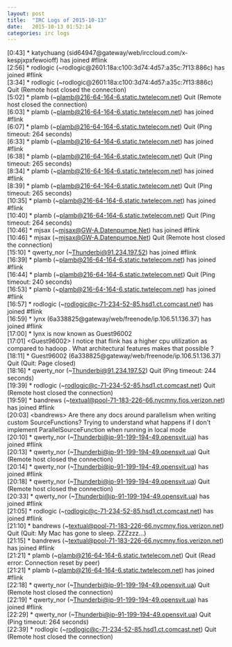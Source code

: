 ```yaml
---
layout: post
title:  "IRC Logs of 2015-10-13"
date:   2015-10-13 01:52:14
categories: irc logs
---
```

<span class="irc-date">[0:43]</span> <span class="irc-green">* katychuang (sid64947@gateway/web/irccloud.com/x-kespjxpxfewoioff) has joined #flink</span><br />
<span class="irc-date">[2:56]</span> <span class="irc-green">* rodlogic (~rodlogic@2601:18a:c100:3d74:4d57:a35c:7f13:886c) has joined #flink</span><br />
<span class="irc-date">[3:34]</span> <span class="irc-navy">* rodlogic (~rodlogic@2601:18a:c100:3d74:4d57:a35c:7f13:886c) Quit (Remote host closed the connection)</span><br />
<span class="irc-date">[5:02]</span> <span class="irc-navy">* plamb (~plamb@216-64-164-6.static.twtelecom.net) Quit (Remote host closed the connection)</span><br />
<span class="irc-date">[6:03]</span> <span class="irc-green">* plamb (~plamb@216-64-164-6.static.twtelecom.net) has joined #flink</span><br />
<span class="irc-date">[6:07]</span> <span class="irc-navy">* plamb (~plamb@216-64-164-6.static.twtelecom.net) Quit (Ping timeout: 264 seconds)</span><br />
<span class="irc-date">[6:33]</span> <span class="irc-green">* plamb (~plamb@216-64-164-6.static.twtelecom.net) has joined #flink</span><br />
<span class="irc-date">[6:38]</span> <span class="irc-navy">* plamb (~plamb@216-64-164-6.static.twtelecom.net) Quit (Ping timeout: 265 seconds)</span><br />
<span class="irc-date">[8:34]</span> <span class="irc-green">* plamb (~plamb@216-64-164-6.static.twtelecom.net) has joined #flink</span><br />
<span class="irc-date">[8:39]</span> <span class="irc-navy">* plamb (~plamb@216-64-164-6.static.twtelecom.net) Quit (Ping timeout: 265 seconds)</span><br />
<span class="irc-date">[10:35]</span> <span class="irc-green">* plamb (~plamb@216-64-164-6.static.twtelecom.net) has joined #flink</span><br />
<span class="irc-date">[10:40]</span> <span class="irc-navy">* plamb (~plamb@216-64-164-6.static.twtelecom.net) Quit (Ping timeout: 264 seconds)</span><br />
<span class="irc-date">[10:46]</span> <span class="irc-green">* mjsax (~mjsax@GW-A.Datenpumpe.Net) has joined #flink</span><br />
<span class="irc-date">[10:46]</span> <span class="irc-navy">* mjsax (~mjsax@GW-A.Datenpumpe.Net) Quit (Remote host closed the connection)</span><br />
<span class="irc-date">[15:10]</span> <span class="irc-green">* qwerty_nor (~Thunderbi@91.234.197.52) has joined #flink</span><br />
<span class="irc-date">[16:39]</span> <span class="irc-green">* plamb (~plamb@216-64-164-6.static.twtelecom.net) has joined #flink</span><br />
<span class="irc-date">[16:44]</span> <span class="irc-navy">* plamb (~plamb@216-64-164-6.static.twtelecom.net) Quit (Ping timeout: 240 seconds)</span><br />
<span class="irc-date">[16:53]</span> <span class="irc-green">* plamb (~plamb@216-64-164-6.static.twtelecom.net) has joined #flink</span><br />
<span class="irc-date">[16:57]</span> <span class="irc-green">* rodlogic (~rodlogic@c-71-234-52-85.hsd1.ct.comcast.net) has joined #flink</span><br />
<span class="irc-date">[16:59]</span> <span class="irc-green">* lynx (6a338825@gateway/web/freenode/ip.106.51.136.37) has joined #flink</span><br />
<span class="irc-date">[17:00]</span> <span class="irc-green">* lynx is now known as Guest96002</span><br />
<span class="irc-date">[17:01]</span> <span class="irc-black">&lt;Guest96002&gt; I notice that flink has a higher cpu utilization as compared to hadoop . What architectural features makes that possible ?</span><br />
<span class="irc-date">[18:11]</span> <span class="irc-navy">* Guest96002 (6a338825@gateway/web/freenode/ip.106.51.136.37) Quit (Quit: Page closed)</span><br />
<span class="irc-date">[18:16]</span> <span class="irc-navy">* qwerty_nor (~Thunderbi@91.234.197.52) Quit (Ping timeout: 244 seconds)</span><br />
<span class="irc-date">[19:39]</span> <span class="irc-navy">* rodlogic (~rodlogic@c-71-234-52-85.hsd1.ct.comcast.net) Quit (Remote host closed the connection)</span><br />
<span class="irc-date">[19:59]</span> <span class="irc-green">* bandrews (~textual@pool-71-183-226-66.nycmny.fios.verizon.net) has joined #flink</span><br />
<span class="irc-date">[20:03]</span> <span class="irc-black">&lt;bandrews&gt; Are there any docs around parallelism when writing custom SourceFunctions? Trying to understand what happens if I don't implement ParallelSourceFunction when running in local mode</span><br />
<span class="irc-date">[20:10]</span> <span class="irc-green">* qwerty_nor (~Thunderbi@ip-91-199-194-49.opensvit.ua) has joined #flink</span><br />
<span class="irc-date">[20:13]</span> <span class="irc-navy">* qwerty_nor (~Thunderbi@ip-91-199-194-49.opensvit.ua) Quit (Remote host closed the connection)</span><br />
<span class="irc-date">[20:14]</span> <span class="irc-green">* qwerty_nor (~Thunderbi@ip-91-199-194-49.opensvit.ua) has joined #flink</span><br />
<span class="irc-date">[20:18]</span> <span class="irc-navy">* qwerty_nor (~Thunderbi@ip-91-199-194-49.opensvit.ua) Quit (Remote host closed the connection)</span><br />
<span class="irc-date">[20:33]</span> <span class="irc-green">* qwerty_nor (~Thunderbi@ip-91-199-194-49.opensvit.ua) has joined #flink</span><br />
<span class="irc-date">[21:05]</span> <span class="irc-green">* rodlogic (~rodlogic@c-71-234-52-85.hsd1.ct.comcast.net) has joined #flink</span><br />
<span class="irc-date">[21:10]</span> <span class="irc-navy">* bandrews (~textual@pool-71-183-226-66.nycmny.fios.verizon.net) Quit (Quit: My Mac has gone to sleep. ZZZzzz…)</span><br />
<span class="irc-date">[21:15]</span> <span class="irc-green">* bandrews (~textual@pool-71-183-226-66.nycmny.fios.verizon.net) has joined #flink</span><br />
<span class="irc-date">[21:21]</span> <span class="irc-navy">* plamb (~plamb@216-64-164-6.static.twtelecom.net) Quit (Read error: Connection reset by peer)</span><br />
<span class="irc-date">[21:21]</span> <span class="irc-green">* plamb (~plamb@216-64-164-6.static.twtelecom.net) has joined #flink</span><br />
<span class="irc-date">[22:18]</span> <span class="irc-navy">* qwerty_nor (~Thunderbi@ip-91-199-194-49.opensvit.ua) Quit (Remote host closed the connection)</span><br />
<span class="irc-date">[22:19]</span> <span class="irc-green">* qwerty_nor (~Thunderbi@ip-91-199-194-49.opensvit.ua) has joined #flink</span><br />
<span class="irc-date">[22:29]</span> <span class="irc-navy">* qwerty_nor (~Thunderbi@ip-91-199-194-49.opensvit.ua) Quit (Ping timeout: 264 seconds)</span><br />
<span class="irc-date">[22:39]</span> <span class="irc-navy">* rodlogic (~rodlogic@c-71-234-52-85.hsd1.ct.comcast.net) Quit (Remote host closed the connection)</span><br />
